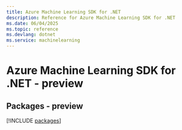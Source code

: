 ```yaml
---
title: Azure Machine Learning SDK for .NET
description: Reference for Azure Machine Learning SDK for .NET
ms.date: 06/04/2025
ms.topic: reference
ms.devlang: dotnet
ms.service: machinelearning
---
```

# Azure Machine Learning SDK for .NET - preview
## Packages - preview
[!INCLUDE [packages](machine-learning-index.md)]